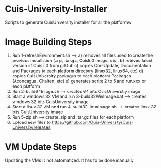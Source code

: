 # Cuis-University-Installer
Scripts to generate CuisUniversity installer for all the platformw
# Image Building Steps
1) Run 1-refreshEnvironment.sh --> 
   a) removes all files used to create the previous installation (.zip, .tar.gz, Cuis5.0 image, etc).
   b) retrives latest version of Cuis5.0 from gitGub
   c) copies CoreUpdate, Documentation and Packages to each platform directory (linux32, linux64, etc)
   d) copies CuisUniversity packages to each platform Packages (Aconcagua, Chalten, etc)
   e) generates script 2 to 5 and run.xxx on each platform
2) Run 2-build64Image.sh --> creates 64 bits CuisUniverstiy image
3) Start a windows 32 VM and run 3-build32WinImage.bat --> creates windows 32 bits CuisUniversity image
3) Start a linux 32 VM and run 4-build32LinuxImage.sh --> creates linux 32 bits CuisUniversity image
4) Run 5-zip.sh --> create .zip and .tar.gz files for each platform
5) Upload new files to https://github.com/Cuis-University/Cuis-University/releases
# VM Update Steps
Updating the VMs is not automatized. It has to be done manually

